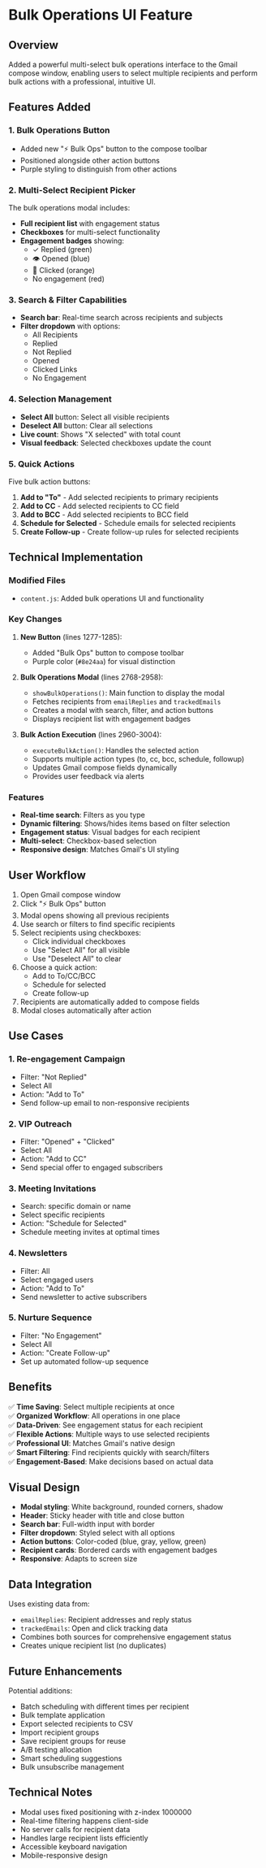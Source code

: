 # Bulk Operations UI Feature

## Overview
Added a powerful multi-select bulk operations interface to the Gmail compose window, enabling users to select multiple recipients and perform bulk actions with a professional, intuitive UI.

## Features Added

### 1. Bulk Operations Button
- Added new "⚡ Bulk Ops" button to the compose toolbar
- Positioned alongside other action buttons
- Purple styling to distinguish from other actions

### 2. Multi-Select Recipient Picker
The bulk operations modal includes:
- **Full recipient list** with engagement status
- **Checkboxes** for multi-select functionality
- **Engagement badges** showing:
  - ✓ Replied (green)
  - 👁 Opened (blue)
  - 🔗 Clicked (orange)
  - No engagement (red)

### 3. Search & Filter Capabilities
- **Search bar**: Real-time search across recipients and subjects
- **Filter dropdown** with options:
  - All Recipients
  - Replied
  - Not Replied
  - Opened
  - Clicked Links
  - No Engagement

### 4. Selection Management
- **Select All** button: Select all visible recipients
- **Deselect All** button: Clear all selections
- **Live count**: Shows "X selected" with total count
- **Visual feedback**: Selected checkboxes update the count

### 5. Quick Actions
Five bulk action buttons:
1. **Add to "To"** - Add selected recipients to primary recipients
2. **Add to CC** - Add selected recipients to CC field
3. **Add to BCC** - Add selected recipients to BCC field
4. **Schedule for Selected** - Schedule emails for selected recipients
5. **Create Follow-up** - Create follow-up rules for selected recipients

## Technical Implementation

### Modified Files
- `content.js`: Added bulk operations UI and functionality

### Key Changes
1. **New Button** (lines 1277-1285):
   - Added "Bulk Ops" button to compose toolbar
   - Purple color (`#8e24aa`) for visual distinction

2. **Bulk Operations Modal** (lines 2768-2958):
   - `showBulkOperations()`: Main function to display the modal
   - Fetches recipients from `emailReplies` and `trackedEmails`
   - Creates a modal with search, filter, and action buttons
   - Displays recipient list with engagement badges

3. **Bulk Action Execution** (lines 2960-3004):
   - `executeBulkAction()`: Handles the selected action
   - Supports multiple action types (to, cc, bcc, schedule, followup)
   - Updates Gmail compose fields dynamically
   - Provides user feedback via alerts

### Features
- **Real-time search**: Filters as you type
- **Dynamic filtering**: Shows/hides items based on filter selection
- **Engagement status**: Visual badges for each recipient
- **Multi-select**: Checkbox-based selection
- **Responsive design**: Matches Gmail's UI styling

## User Workflow

1. Open Gmail compose window
2. Click "⚡ Bulk Ops" button
3. Modal opens showing all previous recipients
4. Use search or filters to find specific recipients
5. Select recipients using checkboxes:
   - Click individual checkboxes
   - Use "Select All" for all visible
   - Use "Deselect All" to clear
6. Choose a quick action:
   - Add to To/CC/BCC
   - Schedule for selected
   - Create follow-up
7. Recipients are automatically added to compose fields
8. Modal closes automatically after action

## Use Cases

### 1. Re-engagement Campaign
- Filter: "Not Replied"
- Select All
- Action: "Add to To"
- Send follow-up email to non-responsive recipients

### 2. VIP Outreach
- Filter: "Opened" + "Clicked"
- Select All
- Action: "Add to CC"
- Send special offer to engaged subscribers

### 3. Meeting Invitations
- Search: specific domain or name
- Select specific recipients
- Action: "Schedule for Selected"
- Schedule meeting invites at optimal times

### 4. Newsletters
- Filter: All
- Select engaged users
- Action: "Add to To"
- Send newsletter to active subscribers

### 5. Nurture Sequence
- Filter: "No Engagement"
- Select All
- Action: "Create Follow-up"
- Set up automated follow-up sequence

## Benefits

✅ **Time Saving**: Select multiple recipients at once  
✅ **Organized Workflow**: All operations in one place  
✅ **Data-Driven**: See engagement status for each recipient  
✅ **Flexible Actions**: Multiple ways to use selected recipients  
✅ **Professional UI**: Matches Gmail's native design  
✅ **Smart Filtering**: Find recipients quickly with search/filters  
✅ **Engagement-Based**: Make decisions based on actual data  

## Visual Design

- **Modal styling**: White background, rounded corners, shadow
- **Header**: Sticky header with title and close button
- **Search bar**: Full-width input with border
- **Filter dropdown**: Styled select with all options
- **Action buttons**: Color-coded (blue, gray, yellow, green)
- **Recipient cards**: Bordered cards with engagement badges
- **Responsive**: Adapts to screen size

## Data Integration

Uses existing data from:
- `emailReplies`: Recipient addresses and reply status
- `trackedEmails`: Open and click tracking data
- Combines both sources for comprehensive engagement status
- Creates unique recipient list (no duplicates)

## Future Enhancements

Potential additions:
- Batch scheduling with different times per recipient
- Bulk template application
- Export selected recipients to CSV
- Import recipient groups
- Save recipient groups for reuse
- A/B testing allocation
- Smart scheduling suggestions
- Bulk unsubscribe management

## Technical Notes

- Modal uses fixed positioning with z-index 1000000
- Real-time filtering happens client-side
- No server calls for recipient data
- Handles large recipient lists efficiently
- Accessible keyboard navigation
- Mobile-responsive design

